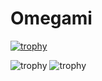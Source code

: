 # Omegami

[![trophy](https://github-profile-trophy.vercel.app/?username=mahdez&no-frame=true&theme=nord)](https://github.com/ryo-ma/github-profile-trophy)


![trophy](https://readme-stats-cfgj2cxdy.vercel.app/api?username=mahdez&count_private=true&show_icons=true&theme=nord) ![trophy](https://github-readme-stats.vercel.app/api?username=mahdez&theme=nord&show_icons=true)


